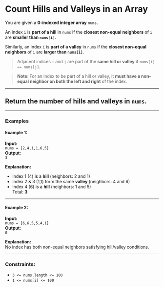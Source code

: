 # Count Hills and Valleys in an Array

You are given a **0-indexed integer array** `nums`.

An index `i` is **part of a hill** in `nums` if the **closest non-equal neighbors** of `i` are **smaller than `nums[i]`**.

Similarly, an index `i` is **part of a valley** in `nums` if the **closest non-equal neighbors** of `i` are **larger than `nums[i]`**.

> Adjacent indices `i` and `j` are part of the **same hill or valley** if `nums[i] == nums[j]`.

> **Note**: For an index to be part of a hill or valley, it **must have a non-equal neighbor on both the left and right** of the index.

---

## Return the number of **hills and valleys** in `nums`.

---

### Examples

#### Example 1:
**Input:**  
`nums = [2,4,1,1,6,5]`  
**Output:**  
`3`  

**Explanation:**  
- Index 1 (4) is a **hill** (neighbors: 2 and 1)  
- Index 2 & 3 (1,1) form the same **valley** (neighbors: 4 and 6)  
- Index 4 (6) is a **hill** (neighbors: 1 and 5)  
Total: **3**

---

#### Example 2:
**Input:**  
`nums = [6,6,5,5,4,1]`  
**Output:**  
`0`  

**Explanation:**  
No index has both non-equal neighbors satisfying hill/valley conditions.

---

### Constraints:
- `3 <= nums.length <= 100`  
- `1 <= nums[i] <= 100`
